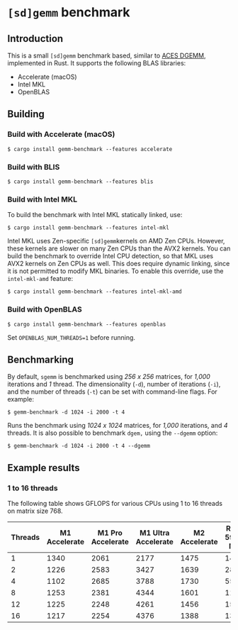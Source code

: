 # `[sd]gemm` benchmark

## Introduction

This is a small `[sd]gemm` benchmark based, similar to
[ACES DGEMM](https://www.lanl.gov/projects/crossroads/benchmarks-performance-analysis.php),
implemented in Rust. It supports the following BLAS libraries:

* Accelerate (macOS)
* Intel MKL
* OpenBLAS

## Building

### Build with Accelerate (macOS)

```
$ cargo install gemm-benchmark --features accelerate
```

### Build with BLIS

```
$ cargo install gemm-benchmark --features blis
```

### Build with Intel MKL

To build the benchmark with Intel MKL statically linked, use:

```
$ cargo install gemm-benchmark --features intel-mkl
```

Intel MKL uses Zen-specific `[sd]gemm`kernels on AMD Zen CPUs.
However, these kernels are slower on many Zen CPUs than the AVX2
kernels. You can build the benchmark to override Intel CPU
detection, so that MKL uses AVX2 kernels on Zen CPUs as well. This
does require dynamic linking, since it is not permitted to modify
MKL binaries. To enable this override, use the `intel-mkl-amd`
feature:

```
$ cargo install gemm-benchmark --features intel-mkl-amd
```

### Build with OpenBLAS

```shell
$ cargo install gemm-benchmark --features openblas
```

Set `OPENBLAS_NUM_THREADS=1` before running.

## Benchmarking

By default, `sgemm` is benchmarked using *256 x 256* matrices, for
*1,000* iterations and *1* thread. The dimensionality (`-d`), number
of iterations (`-i`), and the number of threads (`-t`) can be set
with command-line flags. For example:

```shell
$ gemm-benchmark -d 1024 -i 2000 -t 4
```

Runs the benchmark using *1024 x 1024* matrices, for *1,000* iterations,
and *4* threads. It is also possible to benchmark `dgem,` using the
`--dgemm` option:

```shell
$ gemm-benchmark -d 1024 -i 2000 -t 4 --dgemm
```

## Example results

### 1 to 16 threads

The following table shows GFLOPS for various CPUs using 1 to 16 threads on
matrix size 768.

| Threads | M1 Accelerate | M1 Pro Accelerate | M1 Ultra Accelerate | M2 Accelerate | Ryzen 5900X MKL |
| ------- | ------------- | ----------------- | ------------------- | ------------- | --------------- |
| 1       | 1340          | 2061              | 2177                | 1475          | 148             |
| 2       | 1226          | 2583              | 3427                | 1639          | 284             |
| 4       | 1102          | 2685              | 3788                | 1730          | 558             |
| 8       | 1253          | 2381              | 4344                | 1601          | 1106            |
| 12      | 1225          | 2248              | 4261                | 1456          | 1555            |
| 16      | 1217          | 2254              | 4376                | 1388          | 1390            |
